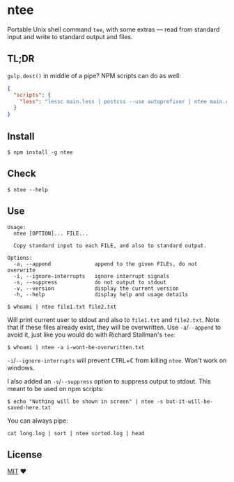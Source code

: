 # ntee

Portable Unix shell command `tee`, with some extras — read from standard input and write to standard output and files.

## TL;DR

`gulp.dest()` in middle of a pipe? NPM scripts can do as well:

```json
{
  "scripts": {
    "less": "lessc main.less | postcss --use autoprefixer | ntee main.css | cleancss > main.min.css"
  }
}
```

## Install

```shell
$ npm install -g ntee
```

## Check

```shell
$ ntee --help
```

## Use

```
Usage:
  ntee [OPTION]... FILE...

  Copy standard input to each FILE, and also to standard output.

Options:
  -a, --append              append to the given FILEs, do not overwrite
  -i, --ignore-interrupts   ignore interrupt signals
  -s, --suppress            do not output to stdout
  -v, --version             display the current version
  -h, --help                display help and usage details
```

```shell
$ whoami | ntee file1.txt file2.txt
```

Will print current user to stdout and also to `file1.txt` and `file2.txt`. Note that if these files already exist, they will be overwritten. Use `-a`/`--append` to avoid it, just like you would do with Richard Stallman's `tee`:

```shell
$ whoami | ntee -a i-wont-be-overwritten.txt
```

`-i`/`--ignore-interrupts` will prevent <kbd>CTRL</kbd>+<kbd>C</kbd> from killing `ntee`. Won't work on windows.

I also added an `-s`/`--suppress` option to suppress output to stdout. This meant to be used on npm scripts:

```shell
$ echo "Nothing will be shown in screen" | ntee -s but-it-will-be-saved-here.txt
```

You can always pipe:

```shell
cat long.log | sort | ntee sorted.log | head
```

## License

[MIT](./LICENSE.md) ♥
